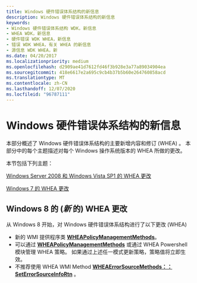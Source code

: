 ```yaml
---
title: Windows 硬件错误体系结构的新信息
description: Windows 硬件错误体系结构的新信息
keywords:
- Windows 硬件错误体系结构 WDK，新信息
- WHEA WDK，新信息
- 硬件错误 WDK WHEA，新信息
- 错误 WDK WHEA，有关 WHEA 的新信息
- 源信息 WDK WHEA，新
ms.date: 04/20/2017
ms.localizationpriority: medium
ms.openlocfilehash: d2909ae41d7612fd46f3b928e3a77a89034904ea
ms.sourcegitcommit: 418e6617e2a695c9cb4b37b5b60e264760858acd
ms.translationtype: MT
ms.contentlocale: zh-CN
ms.lasthandoff: 12/07/2020
ms.locfileid: "96787111"
---
```

# <a name="new-information-for-windows-hardware-error-architecture"></a>Windows 硬件错误体系结构的新信息


本部分概述了 Windows 硬件错误体系结构的主要新增内容和修订 (WHEA) 。 本部分中的每个主题描述对每个 Windows 操作系统版本的 WHEA 所做的更改。

本节包括下列主题：

[Windows Server 2008 和 Windows Vista SP1 的 WHEA 更改](whea-changes-for-windows-server-2008-and-windows-vista-sp1.md)

[Windows 7 的 WHEA 更改](whea-changes-for-windows-7.md)

## <a name="new-whea-changes-for-windows-8"></a>Windows 8 的 (*新* 的) WHEA 更改


从 Windows 8 开始，对 Windows 硬件错误体系结构进行了以下更改 (WHEA) 

-   新的 WMI 提供程序类 [**WHEAPolicyManagementMethods**](/windows-hardware/drivers/ddi/_whea/)。
-   可以通过 [**WHEAPolicyManagementMethods**](/windows-hardware/drivers/ddi/_whea/) 或通过 WHEA Powershell 模块管理 WHEA 策略。 如果通过上述任一模式更新策略，策略值将立即生效。
-   不推荐使用 WHEA WMI Method [**WHEAErrorSourceMethods：： SetErrorSourceInfoRtn**](/windows-hardware/drivers/ddi/_whea/) 。

 

